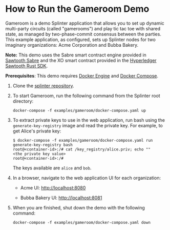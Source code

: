 # How to Run the Gameroom Demo

Gameroom is a demo Splinter application that allows you to set up dynamic
multi-party circuits (called "gamerooms") and play tic tac toe with shared
state, as managed by two-phase-commit consensus between the parties. This
example application, as configured,  sets up Splinter nodes for two imaginary
organizations: Acme Corporation and Bubba Bakery.

**Note:** This demo uses the Sabre smart contract engine provided in
[Sawtooth Sabre](https://github.com/hyperledger/sawtooth-sabre) and the XO smart
contract provided in the [Hyperledger Sawtooth Rust
SDK](https://github.com/hyperledger/sawtooth-sdk-rust/tree/master/examples/xo_rust).

**Prerequisites**:
This demo requires [Docker Engine](https://docs.docker.com/engine)
and [Docker Compose](https://docs.docker.com/compose).

1. Clone the [splinter repository](https://github.com/Cargill/splinter).

1. To start Gameroom, run the following command from the Splinter root
   directory:

     ```
     docker-compose -f examples/gameroom/docker-compose.yaml up
     ```
1. To extract private keys to use in the web application, run bash using the
   `generate-key-registry` image and read the private key.  For example, to get
   Alice's private key:

    ```
    $ docker-compose -f examples/gameroom/docker-compose.yaml run generate-key-registry bash
    root@<container-id>:/# cat /key_registry/alice.priv; echo ""
    <the private key value>
    root@<container-id>:/#
    ```

    The keys available are `alice` and `bob`.

1. In a browser, navigate to the web application UI for each organization:

    - Acme UI: <http://localhost:8080>

    - Bubba Bakery UI: <http://localhost:8081>

1. When you are finished, shut down the demo with the following command:

     ```
     docker-compose -f examples/gameroom/docker-compose.yaml down
     ```

